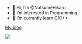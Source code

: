 - 👋 Hi, I’m @NatsumeHikaru
- 👀 I’m interested in Programming
- 🌱 I’m currently learn C/C++
<!---
- 💞️ I’m looking to collaborate on ...
- 📫 How to reach me ...
NatsumeHikaru/NatsumeHikaru is a ✨ special ✨ repository because its `README.md` (this file) appears on your GitHub profile.
You can click the Preview link to take a look at your changes.
--->
[My blog](https://hikaru.com.cn/)   

![](https://luogu.wao3.cn/api/practice?id=214654)
